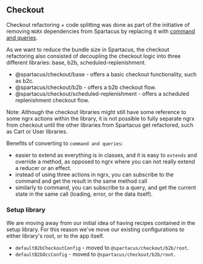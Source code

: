 ## Checkout

Checkout refactoring + code splitting was done as part of the initiative of removing `NGRX` dependencies from Spartacus by replacing it with [command and queries](https://sap.github.io/spartacus-docs/commands-and-queries/#page-title).

As we want to reduce the bundle size in Spartacus, the checkout refactoring also consisted of decoupling the checkout logic into three different libraries: base, b2b, scheduled-replenishment. 

- @spartacus/checkout/base - offers a basic checkout functionality, such as b2c.
- @spartacus/checkout/b2b - offers a b2b checkout flow.
- @spartacus/checkout/scheduled-replenishment - offers a scheduled replenishment checkout flow.

Note: Although the checkout libraries might still have some reference to some ngrx actions within the library, it is not possible to fully separate ngrx from checkout until the other libraries from Spartacus get refactored, such as Cart or User libraries.

Benefits of converting to `command and queries`:
  - easier to extend as everything is in classes, and it is easy to `extends` and override a method, as opposed to ngrx where you can not really extend a reducer or an effect.
  - instead of using three actions in ngrx, you can subscribe to the command and get the result in the same method call
  - similarly to command, you can subscribe to a query, and get the current state in the same call (loading, error, or the data itself).

### Setup library

We are moving away from our initial idea of having recipes contained in the setup library. For this reason we've move our existing configurations to either library's root, or to the app itself.

- `defaultB2bCheckoutConfig` - moved to `@spartacus/checkout/b2b/root`.
- `defaultB2bOccConfig` - moved to `@spartacus/checkout/b2b/root`.
